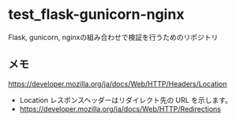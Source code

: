 # test_flask-gunicorn-nginx
Flask, gunicorn, nginxの組み合わせで検証を行うためのリポジトリ
## メモ
https://developer.mozilla.org/ja/docs/Web/HTTP/Headers/Location
* Location レスポンスヘッダーはリダイレクト先の URL を示します。
* https://developer.mozilla.org/ja/docs/Web/HTTP/Redirections
